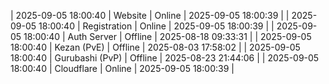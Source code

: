 | 2025-09-05 18:00:40 | Website | Online | 2025-09-05 18:00:39 |
| 2025-09-05 18:00:40 | Registration | Online | 2025-09-05 18:00:39 |
| 2025-09-05 18:00:40 | Auth Server | Offline | 2025-08-18 09:33:31 |
| 2025-09-05 18:00:40 | Kezan (PvE) | Offline | 2025-08-03 17:58:02 |
| 2025-09-05 18:00:40 | Gurubashi (PvP) | Offline | 2025-08-23 21:44:06 |
| 2025-09-05 18:00:40 | Cloudflare | Online | 2025-09-05 18:00:39 |
